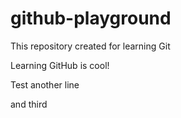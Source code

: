 # github-playground
This repository created for learning Git

Learning GitHub is cool!

Test another line

and third
